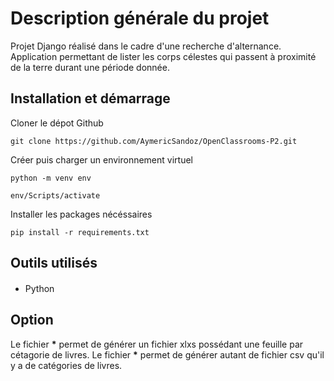 # Description générale du projet

Projet Django réalisé dans le cadre d'une recherche d'alternance.
Application permettant de lister les corps célestes qui passent à proximité de la terre durant une période donnée.

## Installation et démarrage

Cloner le dépot Github

```
git clone https://github.com/AymericSandoz/OpenClassrooms-P2.git
```

Créer puis charger un environnement virtuel

```
python -m venv env

env/Scripts/activate
```

Installer les packages nécéssaires

```
pip install -r requirements.txt
```

## Outils utilisés

####

- Python

## Option

Le fichier ****\***** permet de générer un fichier xlxs possédant une feuille par cétagorie de livres.
Le fichier ****\***** permet de générer autant de fichier csv qu'il y a de catégories de livres.

